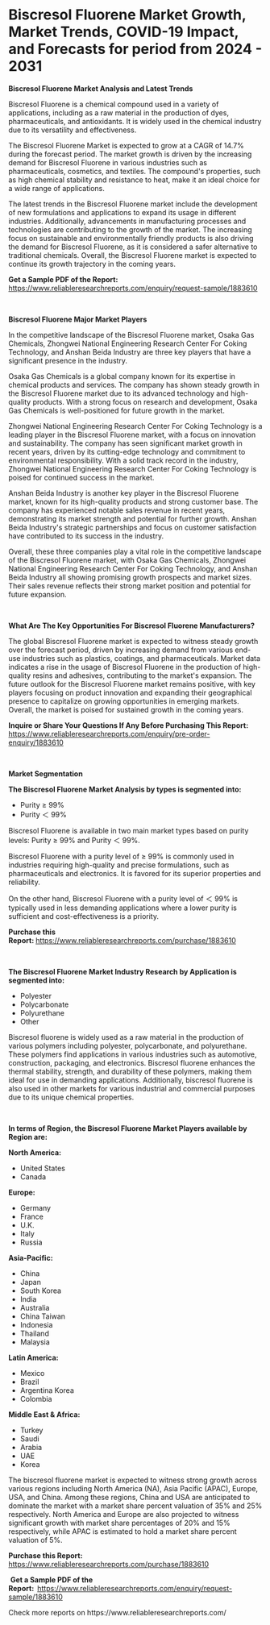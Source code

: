 <p><h1>Biscresol Fluorene Market Growth, Market Trends, COVID-19 Impact, and Forecasts for period from 2024 - 2031</h1></p><p><strong>Biscresol Fluorene Market Analysis and Latest Trends</strong></p>
<p><p>Biscresol Fluorene is a chemical compound used in a variety of applications, including as a raw material in the production of dyes, pharmaceuticals, and antioxidants. It is widely used in the chemical industry due to its versatility and effectiveness.</p><p>The Biscresol Fluorene Market is expected to grow at a CAGR of 14.7% during the forecast period. The market growth is driven by the increasing demand for Biscresol Fluorene in various industries such as pharmaceuticals, cosmetics, and textiles. The compound's properties, such as high chemical stability and resistance to heat, make it an ideal choice for a wide range of applications.</p><p>The latest trends in the Biscresol Fluorene market include the development of new formulations and applications to expand its usage in different industries. Additionally, advancements in manufacturing processes and technologies are contributing to the growth of the market. The increasing focus on sustainable and environmentally friendly products is also driving the demand for Biscresol Fluorene, as it is considered a safer alternative to traditional chemicals. Overall, the Biscresol Fluorene market is expected to continue its growth trajectory in the coming years.</p></p>
<p><strong>Get a Sample PDF of the Report:&nbsp;</strong> <a href="https://www.reliableresearchreports.com/enquiry/request-sample/1883610">https://www.reliableresearchreports.com/enquiry/request-sample/1883610</a></p>
<p>&nbsp;</p>
<p><strong>Biscresol Fluorene Major Market Players</strong></p>
<p><p>In the competitive landscape of the Biscresol Fluorene market, Osaka Gas Chemicals, Zhongwei National Engineering Research Center For Coking Technology, and Anshan Beida Industry are three key players that have a significant presence in the industry.</p><p>Osaka Gas Chemicals is a global company known for its expertise in chemical products and services. The company has shown steady growth in the Biscresol Fluorene market due to its advanced technology and high-quality products. With a strong focus on research and development, Osaka Gas Chemicals is well-positioned for future growth in the market.</p><p>Zhongwei National Engineering Research Center For Coking Technology is a leading player in the Biscresol Fluorene market, with a focus on innovation and sustainability. The company has seen significant market growth in recent years, driven by its cutting-edge technology and commitment to environmental responsibility. With a solid track record in the industry, Zhongwei National Engineering Research Center For Coking Technology is poised for continued success in the market.</p><p>Anshan Beida Industry is another key player in the Biscresol Fluorene market, known for its high-quality products and strong customer base. The company has experienced notable sales revenue in recent years, demonstrating its market strength and potential for further growth. Anshan Beida Industry's strategic partnerships and focus on customer satisfaction have contributed to its success in the industry.</p><p>Overall, these three companies play a vital role in the competitive landscape of the Biscresol Fluorene market, with Osaka Gas Chemicals, Zhongwei National Engineering Research Center For Coking Technology, and Anshan Beida Industry all showing promising growth prospects and market sizes. Their sales revenue reflects their strong market position and potential for future expansion.</p></p>
<p>&nbsp;</p>
<p><strong>What Are The Key Opportunities For Biscresol Fluorene Manufacturers?</strong></p>
<p><p>The global Biscresol Fluorene market is expected to witness steady growth over the forecast period, driven by increasing demand from various end-use industries such as plastics, coatings, and pharmaceuticals. Market data indicates a rise in the usage of Biscresol Fluorene in the production of high-quality resins and adhesives, contributing to the market's expansion. The future outlook for the Biscresol Fluorene market remains positive, with key players focusing on product innovation and expanding their geographical presence to capitalize on growing opportunities in emerging markets. Overall, the market is poised for sustained growth in the coming years.</p></p>
<p><strong>Inquire or Share Your Questions If Any Before Purchasing This Report:</strong> <a href="https://www.reliableresearchreports.com/enquiry/pre-order-enquiry/1883610">https://www.reliableresearchreports.com/enquiry/pre-order-enquiry/1883610</a></p>
<p>&nbsp;</p>
<p><strong>Market Segmentation</strong></p>
<p><strong>The Biscresol Fluorene Market Analysis by types is segmented into:</strong></p>
<p><ul><li>Purity ≥ 99%</li><li>Purity ＜ 99%</li></ul></p>
<p><p>Biscresol Fluorene is available in two main market types based on purity levels: Purity ≥ 99% and Purity ＜ 99%. </p><p>Biscresol Fluorene with a purity level of ≥ 99% is commonly used in industries requiring high-quality and precise formulations, such as pharmaceuticals and electronics. It is favored for its superior properties and reliability.</p><p>On the other hand, Biscresol Fluorene with a purity level of ＜ 99% is typically used in less demanding applications where a lower purity is sufficient and cost-effectiveness is a priority.</p></p>
<p><strong>Purchase this Report:&nbsp;</strong><a href="https://www.reliableresearchreports.com/purchase/1883610">https://www.reliableresearchreports.com/purchase/1883610</a></p>
<p>&nbsp;</p>
<p><strong>The Biscresol Fluorene Market Industry Research by Application is segmented into:</strong></p>
<p><ul><li>Polyester</li><li>Polycarbonate</li><li>Polyurethane</li><li>Other</li></ul></p>
<p><p>Biscresol fluorene is widely used as a raw material in the production of various polymers including polyester, polycarbonate, and polyurethane. These polymers find applications in various industries such as automotive, construction, packaging, and electronics. Biscresol fluorene enhances the thermal stability, strength, and durability of these polymers, making them ideal for use in demanding applications. Additionally, biscresol fluorene is also used in other markets for various industrial and commercial purposes due to its unique chemical properties.</p></p>
<p>&nbsp;</p>
<p><strong>In terms of Region, the Biscresol Fluorene Market Players available by Region are:</strong></p>
<p>
    <p> <strong> North America: </strong>
        <ul>
            <li>United States</li>
            <li>Canada</li>
        </ul>
        </p> 
    <p> <strong> Europe: </strong>
        <ul>
            <li>Germany</li>
            <li>France</li>
            <li>U.K.</li>
            <li>Italy</li>
            <li>Russia</li>
        </ul>
        </p> 
    <p> <strong> Asia-Pacific: </strong>
        <ul>
            <li>China</li>
            <li>Japan</li>
            <li>South Korea</li>
            <li>India</li>
            <li>Australia</li>
            <li>China Taiwan</li>
            <li>Indonesia</li>
            <li>Thailand</li>
            <li>Malaysia</li>
        </ul>
        </p> 
    <p> <strong> Latin America: </strong>
        <ul>
            <li>Mexico</li>
            <li>Brazil</li>
            <li>Argentina Korea</li>
            <li>Colombia</li>
        </ul>
        </p> 
    <p> <strong> Middle East & Africa: </strong>
        <ul>
            <li>Turkey</li>
            <li>Saudi</li>
            <li>Arabia</li>
            <li>UAE</li>
            <li>Korea</li>
        </ul>
    </p>
    </p>
<p><p>The biscresol fluorene market is expected to witness strong growth across various regions including North America (NA), Asia Pacific (APAC), Europe, USA, and China. Among these regions, China and USA are anticipated to dominate the market with a market share percent valuation of 35% and 25% respectively. North America and Europe are also projected to witness significant growth with market share percentages of 20% and 15% respectively, while APAC is estimated to hold a market share percent valuation of 5%.</p></p>
<p><strong>Purchase this Report: </strong><a href="https://www.reliableresearchreports.com/purchase/1883610">https://www.reliableresearchreports.com/purchase/1883610</a></p>
<p>&nbsp;<strong>Get a Sample PDF of the Report:&nbsp;&nbsp;</strong><a href="https://www.reliableresearchreports.com/enquiry/request-sample/1883610">https://www.reliableresearchreports.com/enquiry/request-sample/1883610</a></p>
<p><strong></strong></p>
<p>Check more reports on https://www.reliableresearchreports.com/</p>